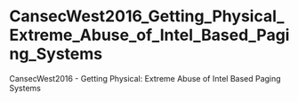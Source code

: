 # CansecWest2016_Getting_Physical_Extreme_Abuse_of_Intel_Based_Paging_Systems
CansecWest2016 - Getting Physical: Extreme Abuse of Intel Based Paging Systems
